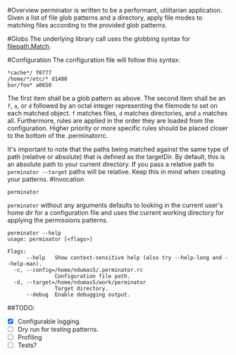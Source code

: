 #Overview
perminator is written to be a performant, utilitarian application. Given a list of file glob patterns and a directory, apply file modes to matching files according to the provided glob patterns.

#Globs
The underlying library call uses the globbing syntax for [filepath.Match](https://golang.org/pkg/path/filepath/#Match).

#Configuration
The configuration file will follow this syntax:

```
*cache*/ f0777
/home/*/etc/* d1400
bar/foo* a0650
```

The first item shall be a glob pattern as above. The second item shall be an `f`, `a`, or `d` followed by an octal integer representing the filemode to set on each matched object. `f` matches files, `d` matches directories, and `a` matches all. Furthermore, rules are applied in the order they are loaded from the configuration. Higher priority or more specific rules should be placed closer to the bottom of the .perminatorrc.

It's important to note that the paths being matched against the same type of path (relative or absolute) that is defined as the targetDir. By default, this is an absolute path to your current directory. If you pass a relative path to `perminator --target` paths will be relative. Keep this in mind when creating your patterns.
#Invocation
```
perminator
```
`perminator` without any arguments defaults to looking in the current user's home dir for a configuration file and uses the current working directory for applying the permissions patterns.

```
perminator --help
usage: perminator [<flags>]

Flags:
      --help   Show context-sensitive help (also try --help-long and --help-man).
  -c, --config=/home/ndumas5/.perminator.rc
               Configuration file path.
  -d, --target=/home/ndumas5/work/perminator
               Target directory.
      --debug  Enable debugging output.
```

##TODO:

- [x] Configurable logging.
- [ ] Dry run for testing patterns.
- [ ] Profiling
- [ ] Tests?
